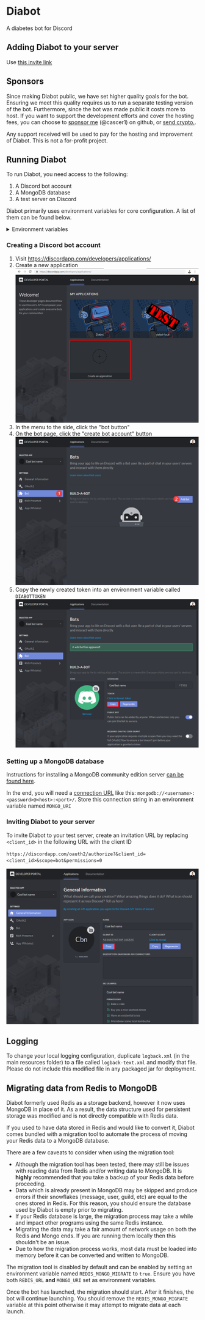# Diabot

A diabetes bot for Discord

## Adding Diabot to your server
Use [this invite link](https://discordapp.com/oauth2/authorize?client_id=260721031038238720&scope=bot&permissions=403008576&guild_id=0)

## Sponsors
Since making Diabot public, we have set higher quality goals for the bot. Ensuring we meet this quality requires us to run a separate testing version of the bot. Furthermore, since the bot was made public it costs more to host.
If you want to support the development efforts and cover the hosting fees, you can choose to [sponsor me](https://github.com/sponsors/cascer1) (@cascer1) on github, or [send crypto.](https://reddit-diabetes.github.io/diabot/crypto).

Any support received will be used to pay for the hosting and improvement of Diabot. This is not a for-profit project.

## Running Diabot
To run Diabot, you need access to the following: 
1. A Discord bot account
2. A MongoDB database
3. A test server on Discord

Diabot primarily uses environment variables for core configuration. A list of them can be found below.

<details>
  <summary>Environment variables</summary>
  
  | Environment variable            | Default        | Required | Description                                                                                                                                                                  |
  |---------------------------------|----------------|----------|------------------------------------------------------------------------------------------------------------------------------------------------------------------------------|
  | DIABOTTOKEN                     | N/A            | Yes      | Discord bot token.                                                                                                                                                           |
  | MONGO_URI                       | N/A            | Yes      | [MongoDB connection string](https://docs.mongodb.com/manual/reference/connection-string/).                                                                                   |
  | MONGO_DATABASE                  | diabot         | No       | The MongoDB database name used by Diabot.                                                                                                                                    |
  | MONGO_CONNECTIONS               | 30             | No       | The maximum amount of connections that can be opened by the connection pool.                                                                                                 |
  | MONGO_CHANNELS_COLLECTION       | channels       | No       | The MongoDB collection name for channel attribute storage.                                                                                                                   |
  | MONGO_NAME_RULES_COLLECTION     | name-rules     | No       | The MongoDB collection name for guild username rules.                                                                                                                        |
  | MONGO_NIGHTSCOUT_COLLECTION     | nightscout     | No       | The MongoDB collection name for nightscout data.                                                                                                                             |
  | MONGO_PROJECTS_COLLECTION       | projects       | No       | The MongoDB collection name for project/information storage.                                                                                                                 |
  | MONGO_QUOTE_INDEX_COLLECTION    | quote-index    | No       | The MongoDB collection name for guilds' quote indexes.                                                                                                                       |
  | MONGO_QUOTES_COLLECTION         | quotes         | No       | The MongoDB collection name for quotes.                                                                                                                                      |
  | MONGO_REWARDS_COLLECTION        | rewards        | No       | The MongoDB collection name for guild reward storage.                                                                                                                        |
  | MONGO_REWARDS_OPTOUT_COLLECTION | rewards-optout | No       | The MongoDB collection name for users who have opted-out of a guild's rewards.                                                                                               |
  | REDIS_MONGO_MIGRATE             | N/A            | No       | Controls whether the Redis migration system is enabled. If this is enabled (set to `true`), you must also set `REDIS_URL` to a Redis server.                                 |
  | QUOTE_ENABLE_GUILDS             | N/A            | No       | Comma-separated list of Discord guild IDs which is used to grant permission to the quote system on guilds. By default, all guilds are forbidden from using the quote system. |
  | QUOTE_MAX                       | 5000           | No       | Sets the maximum amount of quotes each guild can store.                                                                                                                      |
  | HOME_GUILD_ID                   | N/A            | No       | Grants a guild, provided by its ID, permission to run certain commands (`info set`, `info delete`, `na delete`, `na set`).                                                   |
  | HOME_GUILD_MESSAGE              | N/A            | No       | If users attempt to run the above commands, this message will be sent in response.                                                                                           |
  | DIABOT_DEBUG                    | N/A            | No       | If this is set, the bot's command prefix will be changed to `dl` from `diabot`. This is to help with running a test instance alongside the main Diabot.                      |
  | superusers                      | N/A            | No       | Comma-separated list of Discord user IDs which are permitted to use `diabot shutdown`.                                                                                       |
  | nutritionixappid                | N/A            | No       | Sets the Nutritionix app ID for `diabot nutrition`.                                                                                                                          |
  | nutritionixsecret               | N/A            | No       | Sets the Nutritionix secret for `diabot nutrition`.                                                                                                                          |
</details>

### Creating a Discord bot account
1. Visit https://discordapp.com/developers/applications/
2. Create a new application ![](/docs/images/create_application.png)
3. In the menu to the side, click the "bot button"
4. On the bot page, click the "create bot account" button ![](/docs/images/build_a_bot.png)
5. Copy the newly created token into an environment variable called `DIABOTTOKEN` ![](/docs/images/copy_token.png)

### Setting up a MongoDB database
Instructions for installing a MongoDB community edition server [can be found here](https://docs.mongodb.com/manual/administration/install-community/).

In the end, you will need a [connection URL](https://docs.mongodb.com/manual/reference/connection-string/#connections-standard-connection-string-format) like this: `mongodb://<username>:<password>@<host>:<port>/`. Store this connection string in an environment variable named `MONGO_URI`

### Inviting Diabot to your server
To invite Diabot to your test server, create an invitation URL by replacing `<client_id>` in the following URL with the client ID 

`https://discordapp.com/oauth2/authorize?&client_id=<client_id>&scope=bot&permissions=0`

![](/docs/images/copy_id.png)

## Logging

To change your local logging configuration, duplicate `logback.xml` (in the main resources folder) to a file called `logback-text.xml` and modify that file. 
Please do not include this modified file in any packaged jar for deployment.

## Migrating data from Redis to MongoDB
Diabot formerly used Redis as a storage backend, however it now uses MongoDB in place of it.
As a result, the data structure used for persistent storage was modified and is not directly compatible with Redis data.

If you used to have data stored in Redis and would like to convert it, Diabot comes bundled with a migration tool to automate the process of moving your Redis data to a MongoDB database.

There are a few caveats to consider when using the migration tool:
- Although the migration tool has been tested, there may still be issues with reading data from Redis and/or writing data to MongoDB. It is **highly** recommended that you take a backup of your Redis data before proceeding. 
- Data which is already present in MongoDB may be skipped and produce errors if their snowflakes (message, user, guild, etc) are equal to the ones stored in Redis. For this reason, you should ensure the database used by Diabot is empty prior to migrating.
- If your Redis database is large, the migration process may take a while and impact other programs using the same Redis instance.
- Migrating the data may take a fair amount of network usage on both the Redis and Mongo ends. If you are running them locally then this shouldn't be an issue.
- Due to how the migration process works, most data must be loaded into memory before it can be converted and written to MongoDB.

The migration tool is disabled by default and can be enabled by setting an environment variable named `REDIS_MONGO_MIGRATE` to `true`. Ensure you have both `REDIS_URL` **and** `MONGO_URI` set as environment variables. 

Once the bot has launched, the migration should start. After it finishes, the bot will continue launching. You should remove the `REDIS_MONGO_MIGRATE` variable at this point otherwise it may attempt to migrate data at each launch.
